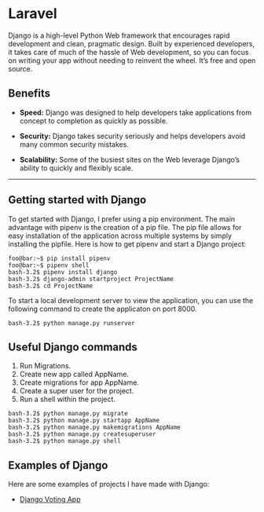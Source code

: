 # Laravel

Django is a high-level Python Web framework that encourages rapid development and clean, pragmatic design. Built by experienced developers, it takes care of much of the hassle of Web development, so you can focus on writing your app without needing to reinvent the wheel. It’s free and open source.

## Benefits

* **Speed:** Django was designed to help developers take applications from concept to completion as quickly as possible.

* **Security:** Django takes security seriously and helps developers avoid many common security mistakes.

* **Scalability:** Some of the busiest sites on the Web leverage Django’s ability to quickly and flexibly scale.


---

## Getting started with Django

To get started with Django, I prefer using a pip environment. The main advantage with pipenv is the creation of a pip file. The pip file allows for easy installation of the application across multiple systems by simply installing the pipfile. Here is how to get pipenv and start a Django project:

```console
foo@bar:~$ pip install pipenv
foo@bar:~$ pipenv shell
bash-3.2$ pipenv install django
bash-3.2$ django-admin startproject ProjectName
bash-3.2$ cd ProjectName
```

To start a local development server to view the application, you can use the following command to create the applicaton on port 8000.

```console
bash-3.2$ python manage.py runserver
```

## Useful Django commands

1. Run Migrations.
2. Create new app called AppName.
3. Create migrations for app AppName.
4. Create a super user for the project.
5. Run a shell within the project.

```console
bash-3.2$ python manage.py migrate
bash-3.2$ python manage.py startapp AppName
bash-3.2$ python manage.py makemigrations AppName
bash-3.2$ python manage.py createsuperuser
bash-3.2$ python manage.py shell
```

## Examples of Django

Here are some examples of projects I have made with Django:

* [Django Voting App](https://github.com/CMHayden/Django-VotingApp)


